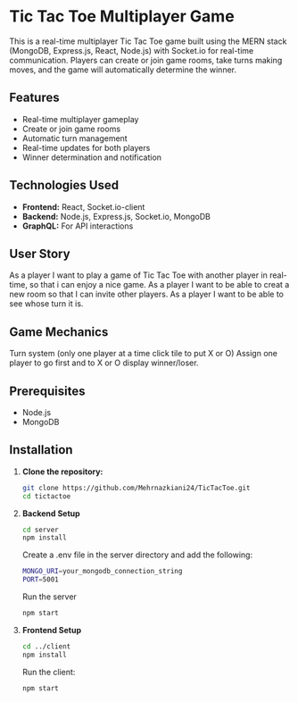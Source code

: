 
# Tic Tac Toe Multiplayer Game

This is a real-time multiplayer Tic Tac Toe game built using the MERN stack (MongoDB, Express.js, React, Node.js) with Socket.io for real-time communication. Players can create or join game rooms, take turns making moves, and the game will automatically determine the winner.

## Features

- Real-time multiplayer gameplay
- Create or join game rooms
- Automatic turn management
- Real-time updates for both players
- Winner determination and notification

## Technologies Used

- **Frontend:** React, Socket.io-client
- **Backend:** Node.js, Express.js, Socket.io, MongoDB
- **GraphQL:** For API interactions

## User Story

As a player I want to play a game of Tic Tac Toe with another player in real-time, so that i can enjoy a nice game. As a player I want to be able to creat a new room so that I can invite other players. As a player I want to be able to see whose turn it is.

 ## Game Mechanics
 Turn system (only one player at a time click tile to put X or O)
 Assign one player to go first and to X or O display winner/loser.


## Prerequisites

- Node.js
- MongoDB

## Installation

1. **Clone the repository:**

   ```bash
   git clone https://github.com/Mehrnazkiani24/TicTacToe.git
   cd tictactoe
   ```

2. **Backend Setup**

   ```bash
   cd server
   npm install
   ```

   Create a .env file in the server directory and add the following:

   ```bash
   MONGO_URI=your_mongodb_connection_string
   PORT=5001
   ```

   Run the server

   ```bash
   npm start
   ```

3. **Frontend Setup**

   ```bash
   cd ../client
   npm install
   ```

   Run the client:

   ```bash
   npm start
   ```







